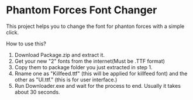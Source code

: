 # Phantom Forces Font Changer
This project helps you to change the font for phanton forces with a simple click.

How to use this?
1. Download Package.zip and extract it.
2. Get your new "2" fonts from the internet(Must be .TTF format) 
3. Copy them to package folder you just extracted in step 1.
4. Rname one as "Killfeed.ttf" (this will be applied for killfeed font) and the other as "UI.ttf." (this is for user interface.)
5. Run Downloader.exe and wait for the process to end. Usually it takes about 30 seconds.
